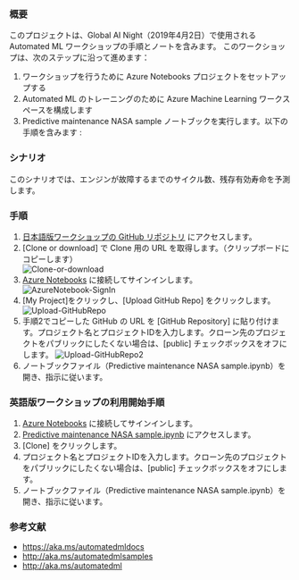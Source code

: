 ### <b>概要</b>
このプロジェクトは、Global AI Night（2019年4月2日）で使用される Automated ML ワークショップの手順とノートを含みます。
このワークショップは、次のステップに沿って進めます：
1. ワークショップを行うために Azure Notebooks プロジェクトをセットアップする
2. Automated ML のトレーニングのために Azure Machine Learning ワークスペースを構成します
3. Predictive maintenance NASA sample ノートブックを実行します。以下の手順を含みます : <br> 

### <b>シナリオ</b>
このシナリオでは、エンジンが故障するまでのサイクル数、残存有効寿命を予測します。

### <b>手順</b>
1. [日本語版ワークショップの GitHub リポジトリ](https://github.com/seosoft/PredMaint-JP) にアクセスします。  
2. [Clone or download] で Clone 用の URL を取得します。（クリップボードにコピーします）  
![Clone-or-download](docs-images/Clone-or-download.JPG)
3. [Azure Notebooks](https://notebooks.azure.com) に接続してサインインします。 
![AzureNotebook-SignIn](docs-images/AzureNotebook-SignIn.JPG) 
4. [My Project]をクリックし、[Upload GitHub Repo] をクリックします。
![Upload-GitHubRepo](docs-images/Upload-GitHubRepo.JPG)
5. 手順2でコピーした GitHub の URL を [GitHub Repository] に貼り付けます。プロジェクト名とプロジェクトIDを入力します。クローン先のプロジェクトをパブリックにしたくない場合は、[public] チェックボックスをオフにします。
![Upload-GitHubRepo2](docs-images/Upload-GitHubRepo2.JPG)
6. ノートブックファイル（Predictive maintenance NASA sample.ipynb）を開き、指示に従います。


### 英語版ワークショップの利用開始手順
1. [Azure Notebooks](https://notebooks.azure.com) に接続してサインインします。  
2. [Predictive maintenance NASA sample.ipynb](https://notebooks.azure.com/deepak-notebook/projects/predmaint/html/Predictive%20maintenance%20NASA%20sample.ipynb) にアクセスします。
3. [Clone] をクリックします。
4. プロジェクト名とプロジェクトIDを入力します。クローン先のプロジェクトをパブリックにしたくない場合は、[public] チェックボックスをオフにします。
5. ノートブックファイル（Predictive maintenance NASA sample.ipynb）を開き、指示に従います。


### <b>参考文献</b> 
* https://aka.ms/automatedmldocs 
* http://aka.ms/automatedmlsamples 
* http://aka.ms/automatedml

